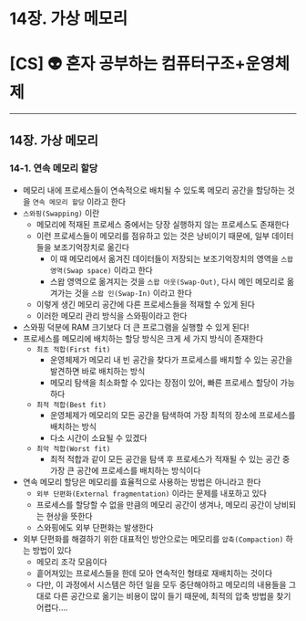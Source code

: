 # 14장. 가상 메모리

# [CS] 👽 혼자 공부하는 컴퓨터구조+운영체제

---

## 14장. 가상 메모리

### 14-1. 연속 메모리 할당

- 메모리 내에 프로세스들이 연속적으로 배치될 수 있도록 메모리 공간을 할당하는 것을 `연속 메모리 할당` 이라고 한다
- `스와핑(Swapping)` 이란
  - 메모리에 적재된 프로세스 중에서는 당장 실행하지 않는 프로세스도 존재한다
  - 이런 프로세스들이 메모리를 점유하고 있는 것은 낭비이기 때문에, 일부 데이터들을 보조기억장치로 옮긴다
    - 이 때 메모리에서 옮겨진 데이터들이 저장되는 보조기억장치의 영역을 `스왑 영역(Swap space)` 이라고 한다
    - 스왑 영역으로 옮겨지는 것을 `스왑 아웃(Swap-Out)`, 다시 메인 메모리로 옮겨가는 것을 `스왑 인(Swap-In)` 이라고 한다
  - 이렇게 생긴 메모리 공간에 다른 프로세스들을 적재할 수 있게 된다
  - 이러한 메모리 관리 방식을 스와핑이라고 한다
- 스와핑 덕분에 RAM 크기보다 더 큰 프로그램을 실행할 수 있게 된다!
- 프로세스를 메모리에 배치하는 할당 방식은 크게 세 가지 방식이 존재한다
  - `최초 적합(First fit)`
    - 운영체제가 메모리 내 빈 공간을 찾다가 프로세스를 배치할 수 있는 공간을 발견하면 바로 배치하는 방식
    - 메모리 탐색을 최소화할 수 있다는 장점이 있어, 빠른 프로세스 할당이 가능하다
  - `최적 적합(Best fit)`
    - 운영체제가 메모리의 모든 공간을 탐색하여 가장 최적의 장소에 프로세스를 배치하는 방식
    - 다소 시간이 소요될 수 있겠다
  - `최악 적합(Worst fit)`
    - 최적 적합과 같이 모든 공간을 탐색 후 프로세스가 적재될 수 있는 공간 중 가장 큰 공간에 프로세스를 배치하는 방식이다
- 연속 메모리 할당은 메모리를 효율적으로 사용하는 방법은 아니라고 한다
  - `외부 단편화(External fragmentation)` 이라는 문제를 내포하고 있다
  - 프로세스를 할당할 수 없을 만큼의 메모리 공간이 생겨나, 메모리 공간이 낭비되는 현상을 뜻한다
  - 스와핑에도 외부 단편화는 발생한다
- 외부 단편화를 해결하기 위한 대표적인 방안으로는 메모리를 `압축(Compaction)` 하는 방법이 있다
  - 메모리 조각 모음이다
  - 흩어져있는 프로세스들을 한데 모아 연속적인 형태로 재배치하는 것이다
  - 다만, 이 과정에서 시스템은 하던 일을 모두 중단해야하고 메모리의 내용들을 그대로 다른 공간으로 옮기는 비용이 많이 들기 때문에, 최적의 압축 방법을 찾기 어렵다….
